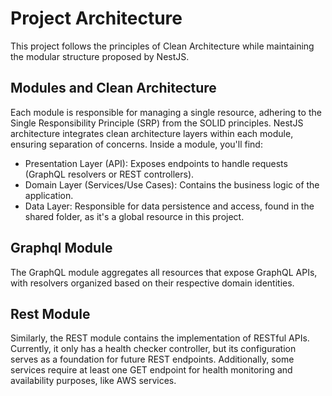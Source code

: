 # Project Architecture

This project follows the principles of Clean Architecture while maintaining the modular structure proposed by NestJS.

## Modules and Clean Architecture

Each module is responsible for managing a single resource, adhering to the Single Responsibility Principle (SRP) from the SOLID principles. NestJS architecture integrates clean architecture layers within each module, ensuring separation of concerns. Inside a module, you'll find:

- Presentation Layer (API): Exposes endpoints to handle requests (GraphQL resolvers or REST controllers).
- Domain Layer (Services/Use Cases): Contains the business logic of the application.
- Data Layer: Responsible for data persistence and access, found in the shared folder, as it's a global resource in this project.

## Graphql Module
The GraphQL module aggregates all resources that expose GraphQL APIs, with resolvers organized based on their respective domain identities.

## Rest Module
Similarly, the REST module contains the implementation of RESTful APIs. Currently, it only has a health checker controller, but its configuration serves as a foundation for future REST endpoints. Additionally, some services require at least one GET endpoint for health monitoring and availability purposes, like AWS services.